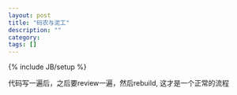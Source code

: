 ```yaml
---
layout: post
title: "码农与泥工"
description: ""
category: 
tags: []
---
```

{% include JB/setup %}

代码写一遍后，之后要review一遍，然后rebuild, 这才是一个正常的流程
